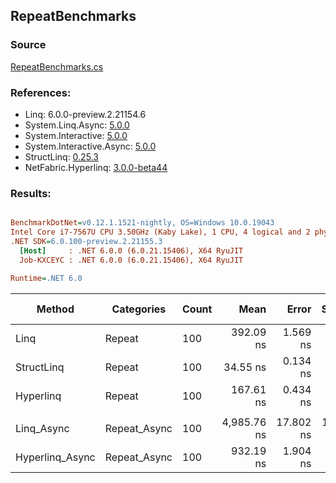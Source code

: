 ﻿## RepeatBenchmarks

### Source
[RepeatBenchmarks.cs](../NetFabric.Hyperlinq.Benchmarks/Benchmarks/RepeatBenchmarks.cs)

### References:
- Linq: 6.0.0-preview.2.21154.6
- System.Linq.Async: [5.0.0](https://www.nuget.org/packages/System.Linq.Async/5.0.0)
- System.Interactive: [5.0.0](https://www.nuget.org/packages/System.Interactive/5.0.0)
- System.Interactive.Async: [5.0.0](https://www.nuget.org/packages/System.Interactive.Async/5.0.0)
- StructLinq: [0.25.3](https://www.nuget.org/packages/StructLinq/0.25.3)
- NetFabric.Hyperlinq: [3.0.0-beta44](https://www.nuget.org/packages/NetFabric.Hyperlinq/3.0.0-beta44)

### Results:
``` ini

BenchmarkDotNet=v0.12.1.1521-nightly, OS=Windows 10.0.19043
Intel Core i7-7567U CPU 3.50GHz (Kaby Lake), 1 CPU, 4 logical and 2 physical cores
.NET SDK=6.0.100-preview.2.21155.3
  [Host]     : .NET 6.0.0 (6.0.21.15406), X64 RyuJIT
  Job-KXCEYC : .NET 6.0.0 (6.0.21.15406), X64 RyuJIT

Runtime=.NET 6.0  

```
|          Method |   Categories | Count |        Mean |     Error |    StdDev | Ratio |  Gen 0 | Gen 1 | Gen 2 | Allocated |
|---------------- |------------- |------ |------------:|----------:|----------:|------:|-------:|------:|------:|----------:|
|            Linq |       Repeat |   100 |   392.09 ns |  1.569 ns |  1.225 ns |  1.00 | 0.0153 |     - |     - |      32 B |
|      StructLinq |       Repeat |   100 |    34.55 ns |  0.134 ns |  0.119 ns |  0.09 |      - |     - |     - |         - |
|       Hyperlinq |       Repeat |   100 |   167.61 ns |  0.434 ns |  0.406 ns |  0.43 |      - |     - |     - |         - |
|                 |              |       |             |           |           |       |        |       |       |           |
|      Linq_Async | Repeat_Async |   100 | 4,985.76 ns | 17.802 ns | 14.865 ns |  1.00 | 0.0229 |     - |     - |      48 B |
| Hyperlinq_Async | Repeat_Async |   100 |   932.19 ns |  1.904 ns |  1.687 ns |  0.19 |      - |     - |     - |         - |
